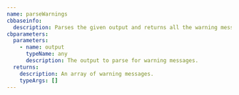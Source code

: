 ```yaml
---
name: parseWarnings
cbbaseinfo:
  description: Parses the given output and returns all the warning messages.
cbparameters:
  parameters:
    - name: output
      typeName: any
      description: The output to parse for warning messages.
  returns:
    description: An array of warning messages.
    typeArgs: []
---
```

<CBBaseInfo/> 
 <CBParameters/>